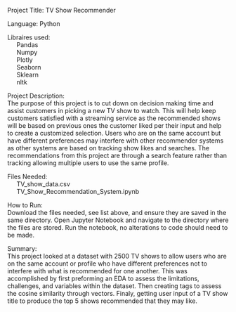 Project Title: TV Show Recommender

Language: Python

Libraires used:<br>
	&ensp;&ensp;&ensp;Pandas<br>
	&ensp;&ensp;&ensp;Numpy<br>
	&ensp;&ensp;&ensp;Plotly<br>
	&ensp;&ensp;&ensp;Seaborn<br>
	&ensp;&ensp;&ensp;Sklearn<br>
  &ensp;&ensp;&ensp;nltk<br>

Project Description:<br>
The purpose of this project is to cut down on decision making time and assist customers in picking a new TV show to watch. This will help keep customers satisfied with a streaming service as the recommended shows will be based on previous ones the customer liked per their input and help to create a customized selection. Users who are on the same account but have different preferences may interfere with other recommender systems as other systems are based on tracking show likes and searches. The recommendations from this project are through a search feature rather than tracking allowing multiple users to use the same profile.

Files Needed:<br>
	&ensp;&ensp;&ensp;TV_show_data.csv<br>
	&ensp;&ensp;&ensp;TV_Show_Recommendation_System.ipynb

How to Run: <br>
Download the files needed, see list above, and ensure they are saved in the same directory. Open Jupyter Notebook and navigate to the directory where the files are stored. Run the notebook, no alterations to code should need to be made. 

Summary: <br>
This project looked at a dataset with 2500 TV shows to allow users who are on the same account or profile who have different preferences not to interfere with what is recommended for one another. This was accomplished by first preforming an EDA to assess the limitations, challenges, and variables within the dataset. Then creating tags to assess the cosine similarity through vectors. Finaly, getting user input of a TV show title to produce the top 5 shows recommended that they may like.
